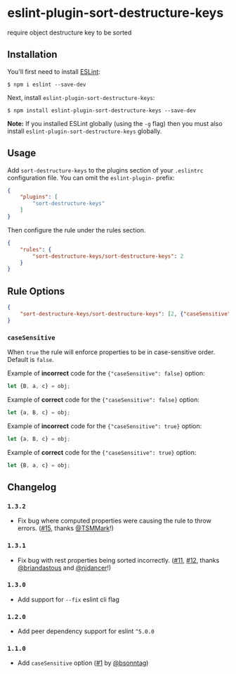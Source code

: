 # eslint-plugin-sort-destructure-keys

require object destructure key to be sorted

## Installation

You'll first need to install [ESLint](http://eslint.org):

```
$ npm i eslint --save-dev
```

Next, install `eslint-plugin-sort-destructure-keys`:

```
$ npm install eslint-plugin-sort-destructure-keys --save-dev
```

**Note:** If you installed ESLint globally (using the `-g` flag) then you must also install `eslint-plugin-sort-destructure-keys` globally.

## Usage

Add `sort-destructure-keys` to the plugins section of your `.eslintrc` configuration file. You can omit the `eslint-plugin-` prefix:

```json
{
    "plugins": [
        "sort-destructure-keys"
    ]
}
```


Then configure the rule under the rules section.

```json
{
    "rules": {
        "sort-destructure-keys/sort-destructure-keys": 2
    }
}
```

## Rule Options

```json
{
    "sort-destructure-keys/sort-destructure-keys": [2, {"caseSensitive": false}]
}
```

### `caseSensitive`

When `true` the rule will enforce properties to be in case-sensitive order. Default is `false`.

Example of **incorrect** code for the `{"caseSensitive": false}` option:

```js
let {B, a, c} = obj;
```

Example of **correct** code for the `{"caseSensitive": false}` option:

```js
let {a, B, c} = obj;
```

Example of **incorrect** code for the `{"caseSensitive": true}` option:

```js
let {a, B, c} = obj;
```

Example of **correct** code for the `{"caseSensitive": true}` option:

```js
let {B, a, c} = obj;
```

## Changelog

### `1.3.2`

- Fix bug where computed properties were causing the rule to throw errors. ([#15], thanks [@TSMMark]!)

[#15]: https://github.com/mthadley/eslint-plugin-sort-destructure-keys/issues/15
[@TSMMark]: https://github.com/TSMMark

### `1.3.1`

- Fix bug with rest properties being sorted incorrectly. ([#11], [#12], thanks [@briandastous] and [@njdancer]!)

[#11]: https://github.com/mthadley/eslint-plugin-sort-destructure-keys/issues/11
[@briandastous]: https://github.com/briandastous
[#12]: https://github.com/mthadley/eslint-plugin-sort-destructure-keys/pull/12
[@njdancer]: https://github.com/njdancer

### `1.3.0`

- Add support for `--fix` eslint cli flag

### `1.2.0`

- Add peer dependency support for eslint `^5.0.0`

### `1.1.0`

- Add `caseSensitive` option ([#1] by [@bsonntag])

[#1]: https://github.com/mthadley/eslint-plugin-sort-destructure-keys/pull/1
[@bsonntag]: https://github.com/bsonntag
